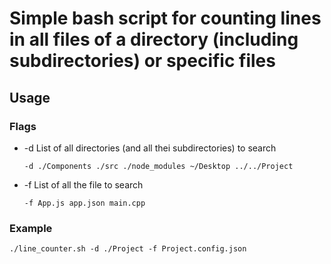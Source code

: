 # Simple bash script for counting lines in all files of a directory (including subdirectories) or specific files

## Usage

### Flags

* -d List of all directories (and all thei subdirectories) to search

  ```
  -d ./Components ./src ./node_modules ~/Desktop ../../Project
  ```
* -f List of all the file to search

  ```
  -f App.js app.json main.cpp
  ```

### Example

```
./line_counter.sh -d ./Project -f Project.config.json

```

